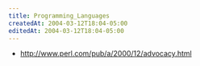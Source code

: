 ```yaml
---
title: Programming_Languages
createdAt: 2004-03-12T18:04-05:00
editedAt: 2004-03-12T18:04-05:00
---
```


* http://www.perl.com/pub/a/2000/12/advocacy.html

